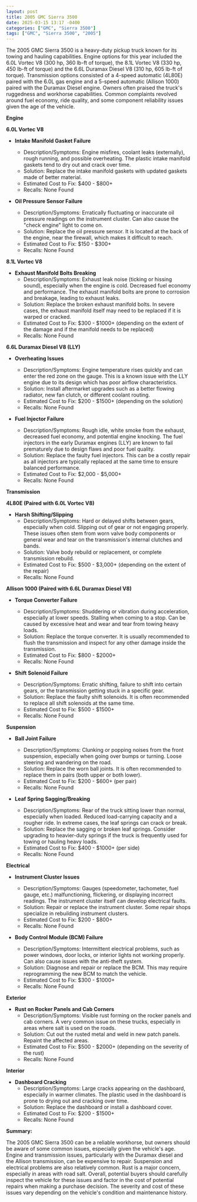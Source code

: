 ```yaml
---
layout: post
title: 2005 GMC Sierra 3500
date: 2025-03-15 13:17 -0400
categories: ["GMC", "Sierra 3500"]
tags: ["GMC", "Sierra 3500", "2005"]
---
```

The 2005 GMC Sierra 3500 is a heavy-duty pickup truck known for its towing and hauling capabilities. Engine options for this year included the 6.0L Vortec V8 (300 hp, 360 lb-ft of torque), the 8.1L Vortec V8 (330 hp, 450 lb-ft of torque) and the 6.6L Duramax Diesel V8 (310 hp, 605 lb-ft of torque). Transmission options consisted of a 4-speed automatic (4L80E) paired with the 6.0L gas engine and a 5-speed automatic (Allison 1000) paired with the Duramax Diesel engine. Owners often praised the truck's ruggedness and workhorse capabilities. Common complaints revolved around fuel economy, ride quality, and some component reliability issues given the age of the vehicle.

**Engine**

**6.0L Vortec V8**

* **Intake Manifold Gasket Failure**
    * Description/Symptoms: Engine misfires, coolant leaks (externally), rough running, and possible overheating. The plastic intake manifold gaskets tend to dry out and crack over time.
    * Solution: Replace the intake manifold gaskets with updated gaskets made of better material.
    * Estimated Cost to Fix: $400 - $800+
    * Recalls: None Found

* **Oil Pressure Sensor Failure**
    * Description/Symptoms: Erratically fluctuating or inaccurate oil pressure readings on the instrument cluster. Can also cause the "check engine" light to come on.
    * Solution: Replace the oil pressure sensor. It is located at the back of the engine, near the firewall, which makes it difficult to reach.
    * Estimated Cost to Fix: $150 - $300+
    * Recalls: None Found

**8.1L Vortec V8**

* **Exhaust Manifold Bolts Breaking**
    * Description/Symptoms: Exhaust leak noise (ticking or hissing sound), especially when the engine is cold. Decreased fuel economy and performance. The exhaust manifold bolts are prone to corrosion and breakage, leading to exhaust leaks.
    * Solution: Replace the broken exhaust manifold bolts. In severe cases, the exhaust manifold itself may need to be replaced if it is warped or cracked.
    * Estimated Cost to Fix: $300 - $1000+ (depending on the extent of the damage and if the manifold needs to be replaced)
    * Recalls: None Found

**6.6L Duramax Diesel V8 (LLY)**

* **Overheating Issues**
    * Description/Symptoms: Engine temperature rises quickly and can enter the red zone on the gauge. This is a known issue with the LLY engine due to its design which has poor airflow characteristics.
    * Solution: Install aftermarket upgrades such as a better flowing radiator, new fan clutch, or different coolant routing.
    * Estimated Cost to Fix: $200 - $1500+ (depending on the solution)
    * Recalls: None Found

* **Fuel Injector Failure**
    * Description/Symptoms: Rough idle, white smoke from the exhaust, decreased fuel economy, and potential engine knocking. The fuel injectors in the early Duramax engines (LLY) are known to fail prematurely due to design flaws and poor fuel quality.
    * Solution: Replace the faulty fuel injectors. This can be a costly repair as all injectors are typically replaced at the same time to ensure balanced performance.
    * Estimated Cost to Fix: $2,000 - $5,000+
    * Recalls: None Found

**Transmission**

**4L80E (Paired with 6.0L Vortec V8)**

* **Harsh Shifting/Slipping**
    * Description/Symptoms: Hard or delayed shifts between gears, especially when cold. Slipping out of gear or not engaging properly. These issues often stem from worn valve body components or general wear and tear on the transmission's internal clutches and bands.
    * Solution: Valve body rebuild or replacement, or complete transmission rebuild.
    * Estimated Cost to Fix: $500 - $3,000+ (depending on the extent of the repair)
    * Recalls: None Found

**Allison 1000 (Paired with 6.6L Duramax Diesel V8)**

* **Torque Converter Failure**
    * Description/Symptoms: Shuddering or vibration during acceleration, especially at lower speeds. Stalling when coming to a stop. Can be caused by excessive heat and wear and tear from towing heavy loads.
    * Solution: Replace the torque converter. It is usually recommended to flush the transmission and inspect for any other damage inside the transmission.
    * Estimated Cost to Fix: $800 - $2000+
    * Recalls: None Found

* **Shift Solenoid Failure**
    * Description/Symptoms: Erratic shifting, failure to shift into certain gears, or the transmission getting stuck in a specific gear.
    * Solution: Replace the faulty shift solenoids. It is often recommended to replace all shift solenoids at the same time.
    * Estimated Cost to Fix: $500 - $1500+
    * Recalls: None Found

**Suspension**

* **Ball Joint Failure**
    * Description/Symptoms: Clunking or popping noises from the front suspension, especially when going over bumps or turning. Loose steering and wandering on the road.
    * Solution: Replace the worn ball joints. It is often recommended to replace them in pairs (both upper or both lower).
    * Estimated Cost to Fix: $200 - $600+ (per pair)
    * Recalls: None Found

* **Leaf Spring Sagging/Breaking**
    * Description/Symptoms: Rear of the truck sitting lower than normal, especially when loaded. Reduced load-carrying capacity and a rougher ride. In extreme cases, the leaf springs can crack or break.
    * Solution: Replace the sagging or broken leaf springs. Consider upgrading to heavier-duty springs if the truck is frequently used for towing or hauling heavy loads.
    * Estimated Cost to Fix: $400 - $1000+ (per side)
    * Recalls: None Found

**Electrical**

* **Instrument Cluster Issues**
    * Description/Symptoms: Gauges (speedometer, tachometer, fuel gauge, etc.) malfunctioning, flickering, or displaying incorrect readings. The instrument cluster itself can develop electrical faults.
    * Solution: Repair or replace the instrument cluster. Some repair shops specialize in rebuilding instrument clusters.
    * Estimated Cost to Fix: $200 - $800+
    * Recalls: None Found

* **Body Control Module (BCM) Failure**
    * Description/Symptoms: Intermittent electrical problems, such as power windows, door locks, or interior lights not working properly. Can also cause issues with the anti-theft system.
    * Solution: Diagnose and repair or replace the BCM. This may require reprogramming the new BCM to match the vehicle.
    * Estimated Cost to Fix: $300 - $1000+
    * Recalls: None Found

**Exterior**

* **Rust on Rocker Panels and Cab Corners**
    * Description/Symptoms: Visible rust forming on the rocker panels and cab corners. A very common issue on these trucks, especially in areas where salt is used on the roads.
    * Solution: Cut out the rusted metal and weld in new patch panels. Repaint the affected areas.
    * Estimated Cost to Fix: $500 - $2000+ (depending on the severity of the rust)
    * Recalls: None Found

**Interior**

* **Dashboard Cracking**
    * Description/Symptoms: Large cracks appearing on the dashboard, especially in warmer climates. The plastic used in the dashboard is prone to drying out and cracking over time.
    * Solution: Replace the dashboard or install a dashboard cover.
    * Estimated Cost to Fix: $200 - $1500+
    * Recalls: None Found

**Summary:**

The 2005 GMC Sierra 3500 can be a reliable workhorse, but owners should be aware of some common issues, especially given the vehicle's age. Engine and transmission issues, particularly with the Duramax diesel and the Allison transmission, can be expensive to repair. Suspension and electrical problems are also relatively common. Rust is a major concern, especially in areas with road salt. Overall, potential buyers should carefully inspect the vehicle for these issues and factor in the cost of potential repairs when making a purchase decision. The severity and cost of these issues vary depending on the vehicle's condition and maintenance history.

